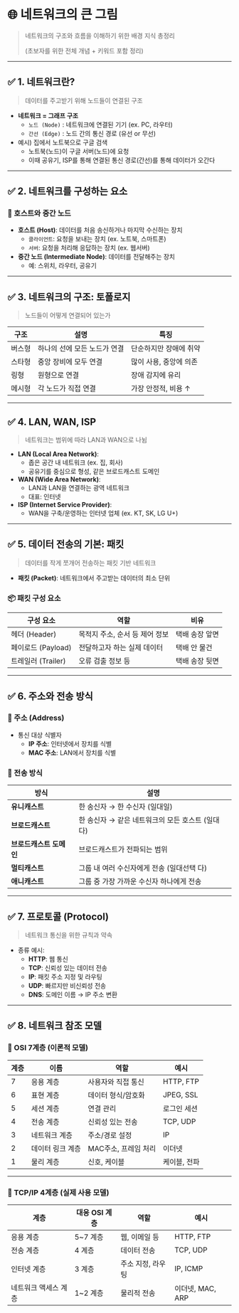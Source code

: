 # 🌐 네트워크의 큰 그림

> 네트워크의 구조와 흐름을 이해하기 위한 배경 지식 총정리
>
> (초보자를 위한 전체 개념 + 키워드 포함 정리)

---

## ✅ 1. 네트워크란?

> 데이터를 주고받기 위해 노드들이 연결된 구조

- **네트워크 = 그래프 구조**
  - `노드 (Node)` : 네트워크에 연결된 기기 (ex. PC, 라우터)
  - `간선 (Edge)` : 노드 간의 통신 경로 (유선 or 무선)
- 예시) 집에서 노트북으로 구글 검색
  - 노트북(노드)이 구글 서버(노드)에 요청
  - 이때 공유기, ISP를 통해 연결된 통신 경로(간선)를 통해 데이터가 오간다

---

## ✅ 2. 네트워크를 구성하는 요소

### 🧩 호스트와 중간 노드

- **호스트 (Host)**: 데이터를 처음 송신하거나 마지막 수신하는 장치
  - `클라이언트`: 요청을 보내는 장치 (ex. 노트북, 스마트폰)
  - `서버`: 요청을 처리해 응답하는 장치 (ex. 웹서버)
- **중간 노드 (Intermediate Node)**: 데이터를 전달해주는 장치
  - 예: 스위치, 라우터, 공유기

---

## ✅ 3. 네트워크의 구조: 토폴로지

> 노드들이 어떻게 연결되어 있는가

| 구조   | 설명                         | 특징                   |
| ------ | ---------------------------- | ---------------------- |
| 버스형 | 하나의 선에 모든 노드가 연결 | 단순하지만 장애에 취약 |
| 스타형 | 중앙 장비에 모두 연결        | 많이 사용, 중앙에 의존 |
| 링형   | 원형으로 연결                | 장애 감지에 유리       |
| 메시형 | 각 노드가 직접 연결          | 가장 안정적, 비용 ↑    |

---

## ✅ 4. LAN, WAN, ISP

> 네트워크는 범위에 따라 LAN과 WAN으로 나뉨

- **LAN (Local Area Network)**:
  - 좁은 공간 내 네트워크 (ex. 집, 회사)
  - 공유기를 중심으로 형성, 같은 브로드캐스트 도메인
- **WAN (Wide Area Network)**:
  - LAN과 LAN을 연결하는 광역 네트워크
  - 대표: 인터넷
- **ISP (Internet Service Provider)**:
  - WAN을 구축/운영하는 인터넷 업체 (ex. KT, SK, LG U+)

---

## ✅ 5. 데이터 전송의 기본: 패킷

> 데이터를 작게 쪼개어 전송하는 패킷 기반 네트워크

- **패킷 (Packet)**: 네트워크에서 주고받는 데이터의 최소 단위

### 📦 패킷 구성 요소

| 구성 요소          | 역할                           | 비유           |
| ------------------ | ------------------------------ | -------------- |
| 헤더 (Header)      | 목적지 주소, 순서 등 제어 정보 | 택배 송장 앞면 |
| 페이로드 (Payload) | 전달하고자 하는 실제 데이터    | 택배 안 물건   |
| 트레일러 (Trailer) | 오류 검출 정보 등              | 택배 송장 뒷면 |

---

## ✅ 6. 주소와 전송 방식

### 📍 주소 (Address)

- 통신 대상 식별자
  - **IP 주소**: 인터넷에서 장치를 식별
  - **MAC 주소**: LAN에서 장치를 식별

### 📡 전송 방식

| 방식                    | 설명                                             |
| ----------------------- | ------------------------------------------------ |
| **유니캐스트**          | 한 송신자 → 한 수신자 (일대일)                   |
| **브로드캐스트**        | 한 송신자 → 같은 네트워크의 모든 호스트 (일대다) |
| **브로드캐스트 도메인** | 브로드캐스트가 전파되는 범위                     |
| **멀티캐스트**          | 그룹 내 여러 수신자에게 전송 (일대선택 다)       |
| **애니캐스트**          | 그룹 중 가장 가까운 수신자 하나에게 전송         |

---

## ✅ 7. 프로토콜 (Protocol)

> 네트워크 통신을 위한 규칙과 약속

- 종류 예시:
  - **HTTP**: 웹 통신
  - **TCP**: 신뢰성 있는 데이터 전송
  - **IP**: 패킷 주소 지정 및 라우팅
  - **UDP**: 빠르지만 비신뢰성 전송
  - **DNS**: 도메인 이름 → IP 주소 변환

---

## ✅ 8. 네트워크 참조 모델

### 📘 OSI 7계층 (이론적 모델)

| 계층 | 이름             | 역할                 | 예시         |
| ---- | ---------------- | -------------------- | ------------ |
| 7    | 응용 계층        | 사용자와 직접 통신   | HTTP, FTP    |
| 6    | 표현 계층        | 데이터 형식/암호화   | JPEG, SSL    |
| 5    | 세션 계층        | 연결 관리            | 로그인 세션  |
| 4    | 전송 계층        | 신뢰성 있는 전송     | TCP, UDP     |
| 3    | 네트워크 계층    | 주소/경로 설정       | IP           |
| 2    | 데이터 링크 계층 | MAC주소, 프레임 처리 | 이더넷       |
| 1    | 물리 계층        | 신호, 케이블         | 케이블, 전파 |

---

### 📗 TCP/IP 4계층 (실제 사용 모델)

| 계층                 | 대응 OSI 계층 | 역할              | 예시             |
| -------------------- | ------------- | ----------------- | ---------------- |
| 응용 계층            | 5~7 계층      | 웹, 이메일 등     | HTTP, FTP        |
| 전송 계층            | 4 계층        | 데이터 전송       | TCP, UDP         |
| 인터넷 계층          | 3 계층        | 주소 지정, 라우팅 | IP, ICMP         |
| 네트워크 액세스 계층 | 1~2 계층      | 물리적 전송       | 이더넷, MAC, ARP |
